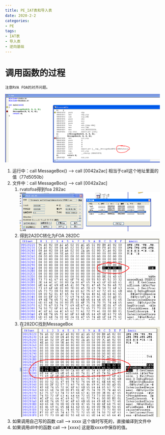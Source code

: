 ```yaml
---
title: PE_IAT表和导入表
date: 2020-2-2
categories: 
- PE
tags: 
- IAT表
- 导入表
- 逆向基础
---
```


# 调用函数的过程

    注意RVA FOA的对齐问题。
![PE2](/images/pe/IAT1.png)
1. 运行中：call MessageBox()  --> call [0042a2ac] 相当于call这个地址里面的值（77d5050b）
2. 文件中：call MessageBox()  --> call [0042a2ac]
   1. rvatofoa得到foa 282ac
   ![PE2](/images/pe/IAT2.png)
   2. 得到2A2DC转化为FOA 282DC
   ![PE2](/images/pe/IAT3.png)
   3. 在282DC找到MessageBox
   ![PE2](/images/pe/IAT4.png)
3. 如果调用自己写的函数 call --> xxxx 这个值时写死的，直接编译到文件中
4. 如果调用dll中的函数 call --> [xxxx] 这是取xxxx中保存的值。